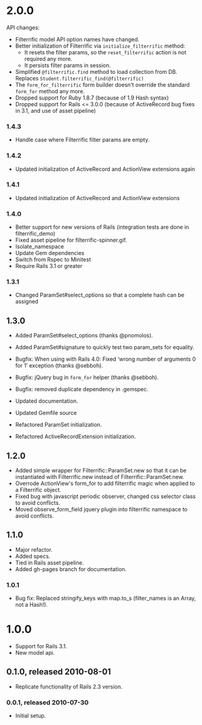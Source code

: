 # 2.0.0

API changes:

* Filterrific model API option names have changed.
* Better initialization of Filterrific via `initialize_filterrific` method:
    * It resets the filter params, so the `reset_filterrific` action is not required any more.
    * It persists filter params in session.
* Simplified `@filterrific.find` method to load collection from DB.
  Replaces `Student.filterrific_find(@filterrific)`
* The `form_for_filterrific` form builder doesn't override the standard
  `form_for` method any more.
* Dropped support for Ruby 1.8.7 (because of 1.9 Hash syntax)
* Dropped support for Rails <= 3.0.0 (because of ActiveRecord
  bug fixes in 3.1, and use of asset pipeline)



### 1.4.3

* Handle case where Filterrific filter params are empty.



### 1.4.2

* Updated initialization of ActiveRecord and ActionView extensions again



### 1.4.1

* Updated initialization of ActiveRecord and ActionView extensions



### 1.4.0

* Better support for new versions of Rails (integration tests are done in filterrific_demo)
* Fixed asset pipeline for filterrific-spinner.gif.
* Isolate_namespace
* Update Gem dependencies
* Switch from Rspec to Minitest
* Require Rails 3.1 or greater



### 1.3.1

* Changed ParamSet#select_options so that a complete hash can be assigned



## 1.3.0

* Added ParamSet#select_options (thanks @pnomolos).
* Added ParamSet#signature to quickly test two param_sets for equality.
* Bugfix: When using with Rails 4.0: Fixed ‘wrong number of arguments 0 for 1’ exception (thanks @sebboh).
* Bugfix: jQuery bug in `form_for` helper (thanks @sebboh).
* Bugfix: removed duplicate dependency in .gemspec.

* Updated documentation.
* Updated Gemfile source
* Refactored ParamSet initialization.
* Refactored ActiveRecordExtension initialization.



## 1.2.0

* Added simple wrapper for Filterrific::ParamSet.new so that it can be
  instantiated with Filterrific.new instead of Filterrific::ParamSet.new.
* Overrode ActionView's form_for to add filterrific magic when applied to a
  Filterrific object.
* Fixed bug with javascript periodic observer, changed css selector class to
  avoid conflicts.
* Moved observe_form_field jquery plugin into filterrific namespace to avoid
  conflicts.



## 1.1.0

* Major refactor.
* Added specs.
* Tied in Rails asset pipeline.
* Added gh-pages branch for documentation.



### 1.0.1

* Bug fix: Replaced stringify_keys with map.to_s (filter_names is an Array, not a Hash!).



# 1.0.0

* Support for Rails 3.1.
* New model api.



## 0.1.0, released 2010-08-01

* Replicate functionality of Rails 2.3 version.



### 0.0.1, released 2010-07-30

* Initial setup.
